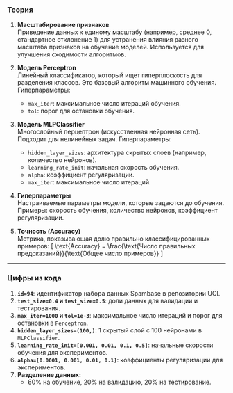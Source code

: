 ### **Теория**

1. **Масштабирование признаков**  
   Приведение данных к единому масштабу (например, среднее 0, стандартное отклонение 1) для устранения влияния разного масштаба признаков на обучение моделей. Используется для улучшения сходимости алгоритмов.

2. **Модель Perceptron**  
   Линейный классификатор, который ищет гиперплоскость для разделения классов. Это базовый алгоритм машинного обучения. Гиперпараметры:  
   - `max_iter`: максимальное число итераций обучения.  
   - `tol`: порог для остановки обучения.

3. **Модель MLPClassifier**  
   Многослойный перцептрон (искусственная нейронная сеть). Подходит для нелинейных задач. Гиперпараметры:  
   - `hidden_layer_sizes`: архитектура скрытых слоев (например, количество нейронов).  
   - `learning_rate_init`: начальная скорость обучения.  
   - `alpha`: коэффициент регуляризации.  
   - `max_iter`: максимальное число итераций.

4. **Гиперпараметры**  
   Настраиваемые параметры модели, которые задаются до обучения. Примеры: скорость обучения, количество нейронов, коэффициент регуляризации.

5. **Точность (Accuracy)**  
   Метрика, показывающая долю правильно классифицированных примеров:
   \[
   \text{Accuracy} = \frac{\text{Число правильных предсказаний}}{\text{Общее число примеров}}
   \]

---

### **Цифры из кода**

1. **`id=94`**: идентификатор набора данных Spambase в репозитории UCI.  
2. **`test_size=0.4` и `test_size=0.5`**: доли данных для валидации и тестирования.  
3. **`max_iter=1000` и `tol=1e-3`**: максимальное число итераций и порог для остановки в `Perceptron`.  
4. **`hidden_layer_sizes=(100,)`**: 1 скрытый слой с 100 нейронами в `MLPClassifier`.  
5. **`learning_rate_init=[0.001, 0.01, 0.1, 0.5]`**: начальные скорости обучения для экспериментов.  
6. **`alpha=[0.0001, 0.001, 0.01, 0.1]`**: коэффициенты регуляризации для экспериментов.  
7. **Разделение данных:**
   - 60% на обучение, 20% на валидацию, 20% на тестирование.
